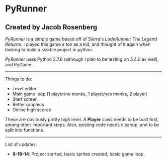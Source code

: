 PyRunner
===

Created by Jacob Rosenberg
---

_PyRunner_ is a simple game based off of Sierra's _LodeRunner: The Legend Returns_.  I played this game a ton as a kid, and thought of it again when looking to build a sizable project in python.

_PyRunner_ uses Python 2.7.6 (although I plan to be testing on 3.4.0 as well), and PyGame.

---

Things to do:

 - Level editor
 - Main game loop (1 player/no monks, 1 player/yes monks, 2 player)
 - Start screen
 - Better graphics
 - Online high scores

These are obviously pretty high level.  A __Player__ class needs to be built first, among other important steps.  Also, existing code needs cleanup, and to be split into functions.

---

List of updates:

 - __8-19-14__: Project started, basic sprites created, basic game loop.